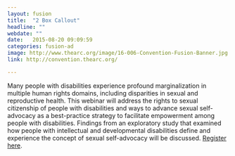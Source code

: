 ```yaml
---
layout: fusion
title:  "2 Box Callout"
headline: ""
webdate: ""
date:   2015-08-20 09:09:59
categories: fusion-ad
image: http://www.thearc.org/image/16-006-Convention-Fusion-Banner.jpg
link: http://convention.thearc.org/

---
```

Many people with disabilities experience profound marginalization in multiple human rights domains, including disparities in sexual and reproductive health. This webinar will address the rights to sexual citizenship of people with disabilities and ways to advance sexual self-advocacy as a best-practice strategy to facilitate empowerment among people with disabilities. Findings from an exploratory study that examined how people with intellectual and developmental disabilities define and experience the concept of sexual self-advocacy will be discussed. <a href="http://www.bit.ly/1Smnc3y">Register here</a>.